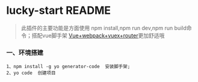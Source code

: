 # lucky-start README

> 此插件的主要功能是方面使用 npm install,npm run dev,npm run build命令；搭配vue脚手架 [Vue+webpack+vuex+router](https://github.com/MrGaoGang/lucky_vue)更加舒适哦

### 一、环境搭建
    1、npm install -g yo generator-code  安装脚手架;
    2、yo code  创建项目